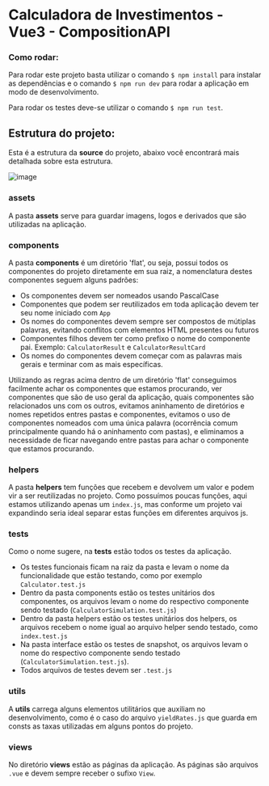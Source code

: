 # Calculadora de Investimentos - Vue3 - CompositionAPI 

### Como rodar:
Para rodar este projeto basta utilizar o comando `$ npm install` para instalar as dependências e o comando `$ npm run dev` para rodar a aplicação em modo de desenvolvimento.

Para rodar os testes deve-se utilizar o comando `$ npm run test`.

## Estrutura do projeto:
Esta é a estrutura da **source** do projeto, abaixo você encontrará mais detalhada sobre esta estrutura.

![image](https://github.com/user-attachments/assets/eb97bfdf-dea8-4ff6-8338-6f3a9ca27c04)

### assets
A pasta **assets** serve para guardar imagens, logos e derivados que são utilizadas na aplicação.

### components
A pasta **components** é um diretório 'flat', ou seja, possui todos os componentes do projeto diretamente em sua raiz, a nomenclatura destes componentes seguem alguns padrões:
* Os componentes devem ser nomeados usando PascalCase
* Componentes que podem ser reutilizados em toda aplicação devem ter seu nome iniciado com `App`
* Os nomes do componentes devem sempre ser compostos de mútiplas palavras, evitando conflitos com elementos HTML presentes ou futuros
* Componentes filhos devem ter como prefixo o nome do componente pai. Exemplo: `CalculatorResult` e `CalculatorResultCard`
* Os nomes do componentes devem começar com as palavras mais gerais e terminar com as mais específicas.

Utilizando as regras acima dentro de um diretório 'flat' conseguimos facilmente achar os componentes que estamos procurando, ver componentes que são de uso geral da aplicação, quais componentes são relacionados uns com os outros,
evitamos aninhamento de diretórios e nomes repetidos entres pastas e componentes, evitamos o uso de componentes nomeados com uma única palavra (ocorrência comum principalmente quando há o aninhamento com pastas), e eliminamos a necessidade de ficar navegando entre pastas para achar o componente que estamos procurando.

### helpers
A pasta **helpers** tem funções que recebem e devolvem um valor e podem vir a ser reutilizadas no projeto. Como possuímos poucas funções, aqui estamos utilizando apenas um `index.js`, 
mas conforme um projeto vai expandindo seria ideal separar estas funções em diferentes arquivos js.

### tests
Como o nome sugere, na **tests** estão todos os testes da aplicação.
* Os testes funcionais ficam na raiz da pasta e levam o nome da funcionalidade que estão testando, como por exemplo `Calculator.test.js`
* Dentro da pasta components estão os testes unitários dos componentes, os arquivos levam o nome do respectivo componente sendo testado (`CalculatorSimulation.test.js`)
* Dentro da pasta helpers estão os testes unitários dos helpers, os arquivos recebem o nome igual ao arquivo helper sendo testado, como `index.test.js` 
* Na pasta interface estão os testes de snapshot, os arquivos levam o nome do respectivo componente sendo testado (`CalculatorSimulation.test.js`).
* Todos arquivos de testes devem ser `.test.js`

### utils
A **utils** carrega alguns elementos utilitários que auxiliam no desenvolvimento, como é o caso do arquivo `yieldRates.js` que guarda em consts as taxas utilizadas em alguns pontos do projeto.

### views
No diretório **views** estão as páginas da aplicação. As páginas são arquivos `.vue` e devem sempre receber o sufixo `View`.
